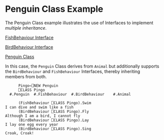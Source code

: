# Penguin Class Example

The Penguin Class example illustrates the use of Interfaces to implement *multiple inheritance*.

[FishBehaviour Interface](FishBehaviour%20Interface.htm)

[BirdBehaviour Interface](BirdBehaviour%20Interface.htm)

[Penguin Class](Penguin%20Class.htm)

In this case, the `Penguin` Class derives from `Animal` but additionally supports the `BirdBehaviour` and `FishBehaviour` Interfaces, thereby inheriting members from both.
```apl
      Pingo←⎕NEW Penguin
      ⎕CLASS Pingo
  #.Penguin  #.FishBehaviour  #.BirdBehaviour    #.Animal
 
      (FishBehaviour ⎕CLASS Pingo).Swim
I can dive and swim like a fish
      (BirdBehaviour ⎕CLASS Pingo).Fly
Although I am a bird, I cannot fly
      (BirdBehaviour ⎕CLASS Pingo).Lay
I lay one egg every year          
      (BirdBehaviour ⎕CLASS Pingo).Sing
Croak, Croak!           
```
